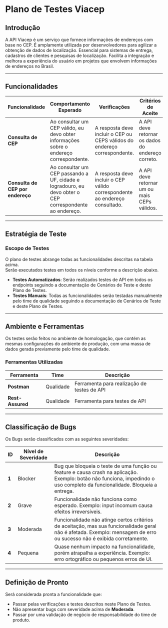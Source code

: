 # Plano de Testes Viacep

## Introdução
A API Viacep é um serviço que fornece informações de endereços com base no CEP. É amplamente utilizada por desenvolvedores para agilizar a obtenção de dados de localização. Essencial para sistemas de entrega, cadastros de clientes e pesquisas de localização. Facilita a integração e melhora a experiência do usuário em projetos que envolvem informações de endereços no Brasil.

---

## Funcionalidades

| Funcionalidade | Comportamento Esperado | Verificações | Critérios de Aceite |
|---------------|----------------------|-------------|------------------|
| **Consulta de CEP** | Ao consultar um CEP válido, eu devo obter informações sobre o endereço correspondente. | A resposta deve incluir o CEP ou CEPS válidos do endereço correspondente. | A API deve retornar os dados do endereço correto. |
| **Consulta de CEP por endereço** | Ao consultar um CEP passando a UF, cidade e logradouro, eu devo obter o CEP correspondente ao endereço. | A resposta deve incluir o CEP válido correspondente ao endereço consultado. | A API deve retornar um ou mais CEPs válidos. |

---

## Estratégia de Teste

### Escopo de Testes
O plano de testes abrange todas as funcionalidades descritas na tabela acima.  
Serão executados testes em todos os níveis conforme a descrição abaixo.

- **Testes Automatizados**: Serão realizados testes de API em todos os endpoints seguindo a documentação de Cenários de Teste e deste Plano de Testes.
- **Testes Manuais**: Todas as funcionalidades serão testadas manualmente pelo time de qualidade seguindo a documentação de Cenários de Teste e deste Plano de Testes.

---

## Ambiente e Ferramentas

Os testes serão feitos no ambiente de homologação, que contém as mesmas configurações do ambiente de produção, com uma massa de dados gerada previamente pelo time de qualidade.

### Ferramentas Utilizadas

| Ferramenta  | Time | Descrição |
|------------|------|-----------|
| **Postman** | Qualidade | Ferramenta para realização de testes de API |
| **Rest-Assured** | Qualidade | Ferramenta para testes de API |

---

## Classificação de Bugs

Os Bugs serão classificados com as seguintes severidades:

| ID | Nível de Severidade | Descrição |
|----|--------------------|------------|
| **1** | Blocker | Bug que bloqueia o teste de uma função ou feature e causa crash na aplicação. Exemplo: botão não funciona, impedindo o uso completo da funcionalidade. Bloqueia a entrega. |
| **2** | Grave | Funcionalidade não funciona como esperado. Exemplo: input incomum causa efeitos irreversíveis. |
| **3** | Moderada | Funcionalidade não atinge certos critérios de aceitação, mas sua funcionalidade geral não é afetada. Exemplo: mensagem de erro ou sucesso não é exibida corretamente. |
| **4** | Pequena | Quase nenhum impacto na funcionalidade, porém atrapalha a experiência. Exemplo: erro ortográfico ou pequenos erros de UI. |

---

## Definição de Pronto

Será considerada pronta a funcionalidade que:

- Passar pelas verificações e testes descritos neste Plano de Testes.
- Não apresentar bugs com severidade acima de **Moderada**.
- Passar por uma validação de negócio de responsabilidade do time de produto.
